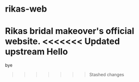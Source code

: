 # rikas-web
Rikas bridal makeover's official website.
<<<<<<< Updated upstream
Hello
=======
bye
>>>>>>> Stashed changes
